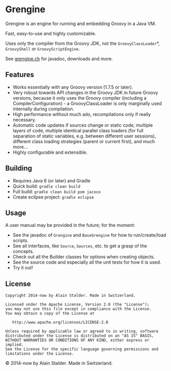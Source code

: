 Grengine
========

Grengine is an engine for running and embedding Groovy in a Java VM.

Fast, easy-to-use and highly customizable.

Uses only the compiler from the Groovy JDK, not the `GroovyClassLoader`*, `GroovyShell` or `GroovyScriptEngine`.

See [grengine.ch](http://www.grengine.ch/) for javadoc, downloads and more.

Features
--------

* Works essentially with any Groovy version (1.7.5 or later).
* Very robust towards API changes in the Groovy JDK in future Groovy versions, because it only uses the Groovy compiler (including a CompilerConfiguration) - a GroovyClassLoader is only marginally used internally during compilation.
* High performance without much ado, recompilations only if really necessary.
* Automatic code updates if sources change or static code, multiple layers of code, multiple identical parallel class loaders (for full separation of static variables, e.g. between different user sessions), different class loading strategies (parent or current first), and much more...
* Highly configurable and extensible.

Building
--------

* Requires Java 6 (or later) and Gradle
* Quick build: `gradle clean build`
* Full build: `gradle clean build pom jacoco`
* Create eclipse project: `gradle eclipse`

Usage
-----

A user manual may be provided in the future; for the moment:

* See the javadoc of `Grengine` and `BaseGrengine` for how to run/create/load scripts.
* See all interfaces, like `Source`, `Sources`, etc. to get a grasp of the concepts.
* Check out all the Builder classes for options when creating objects.
* See the source code and especially all the unit tests for how it is used.
* Try it out!

License
-------

    Copyright 2014-now by Alain Stalder. Made in Switzerland.

    Licensed under the Apache License, Version 2.0 (the "License");
    you may not use this file except in compliance with the License.
    You may obtain a copy of the License at

       http://www.apache.org/licenses/LICENSE-2.0

    Unless required by applicable law or agreed to in writing, software
    distributed under the License is distributed on an "AS IS" BASIS,
    WITHOUT WARRANTIES OR CONDITIONS OF ANY KIND, either express or implied.
    See the License for the specific language governing permissions and
    limitations under the License.

&copy; 2014-now by Alain Stalder. Made in Switzerland.
